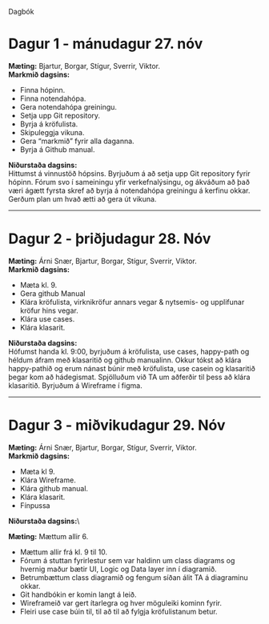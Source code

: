 Dagbók

# Dagur 1 - mánudagur 27. nóv

**Mæting:** Bjartur, Borgar, Stígur, Sverrir, Viktor.\
**Markmið dagsins:**

* Finna hópinn. 
* Finna notendahópa.
* Gera notendahópa greiningu.
* Setja upp Git repository.
* Byrja á kröfulista.
* Skipuleggja vikuna.
* Gera “markmið” fyrir alla daganna.
* Byrja á Github manual.

**Niðurstaða dagsins:**\
Hittumst á vinnustöð hópsins. Byrjuðum á að setja upp Git repository fyrir hópinn. 
Fórum svo í sameiningu yfir verkefnalýsingu, 
og ákváðum að það væri ágætt fyrsta skref að byrja á notendahópa greiningu á kerfinu okkar. 
Gerðum plan um hvað ætti að gera út vikuna.

-----

# Dagur 2 - þriðjudagur 28. Nóv

**Mæting:** Árni Snær, Bjartur, Borgar, Stígur, Sverrir, Viktor.\
**Markmið dagsins:**

* Mæta kl. 9.
* Gera github Manual
* Klára kröfulista, virknikröfur annars vegar & nytsemis- og upplifunar kröfur hins vegar.
* Klára use cases.
* Klára klasarit.

**Niðurstaða dagsins:**\
Hófumst handa kl. 9:00, byrjuðum á kröfulista, use cases, happy-path og héldum áfram með klasaritið og github manualinn. Okkur tókst að klára happy-pathið og erum nánast búnir með kröfulista, use casein og klasaritið þegar kom að hádegismat. Spjölluðum við TA um aðferðir til þess að klára klasaritið. Byrjuðum á Wireframe í figma.

-----

# Dagur 3 - miðvikudagur 29. Nóv

**Mæting:** Árni Snær, Bjartur, Borgar, Stígur, Sverrir, Viktor.\
**Markmið dagsins:**

* Mæta kl 9.
* Klára Wireframe.
* Klára github manual.
* Klára klasarit.
* Fínpussa

**Niðurstaða dagsins:**\

**Mæting:** Mættum allir 6.
* Mættum allir frá kl. 9 til 10.
* Fórum á stuttan fyrirlestur sem var haldinn um class diagrams og hvernig maður bætir UI, Logic og Data layer inn í diagramið. 
* Betrumbættum class diagramið og fengum síðan álit TA á diagraminu okkar. 
* Git handbókin er komin langt á leið. 
* Wireframeið var gert ítarlegra og hver möguleiki kominn fyrir. 
* Fleiri use case búin til, til að til að fylgja kröfulistanum betur. 
